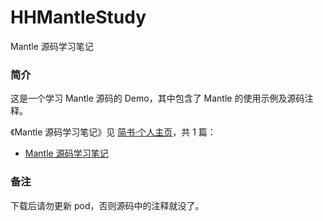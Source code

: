 # HHMantleStudy

Mantle 源码学习笔记

### 简介

这是一个学习 Mantle 源码的 Demo，其中包含了 Mantle 的使用示例及源码注释。

《Mantle 源码学习笔记》见 [简书·个人主页](https://www.jianshu.com/u/71f817a3a70b)，共 1 篇：

- [Mantle 源码学习笔记]()

### 备注

下载后请勿更新 pod，否则源码中的注释就没了。
